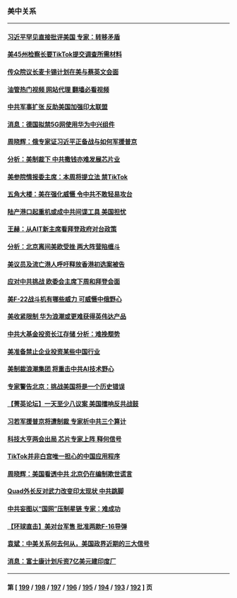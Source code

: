 ### 美中关系
---
#### [习近平罕见直接批评美国 专家：转移矛盾](../../pages/nf1412576/n13944674.md?03071645) 
#### [美45州检察长要TikTok提交调查所需材料](../../pages/nf1412576/n13944611.md?03071645) 
#### [传众院议长麦卡锡计划在美与蔡英文会面](../../pages/nf1412576/n13944468.md?03071645) 
#### [油管热门视频 网站代理 翻墙必看视频](http://138.2.39.72:81/youtube.html?epic-marker?03071645)
#### [中共军事扩张 反助美国加强印太联盟](../../pages/nf1412576/n13944397.md?03071645) 
#### [消息：德国拟禁5G网使用华为中兴组件](../../pages/nf1412576/n13944416.md?03071645) 
#### [周晓辉：俄专家证习近平正备战与如何军援普京](../../pages/nf1412576/n13944399.md?03071645) 
#### [分析：美制裁下 中共撒钱亦难发展芯片业](../../pages/nf1412576/n13943934.md?03071645) 
#### [美参院情报委主席：本周将提立法 禁TikTok](../../pages/nf1412576/n13943723.md?03071645) 
#### [五角大楼：美在强化威慑 令中共不敢轻易攻台](../../pages/nf1412576/n13943803.md?03071645) 
#### [陆产港口起重机或成中共间谍工具 美国担忧](../../pages/nf1412576/n13943730.md?03071645) 
#### [王赫：从AIT新主席看拜登政府对台政策](../../pages/nf1412576/n13943394.md?03071645) 
#### [分析：北京离间美欧受挫 两大阵营陷缠斗](../../pages/nf1412576/n13943304.md?03071645) 
#### [美议员及流亡港人呼吁释放香港初选案被告](../../pages/nf1412576/n13942984.md?03071645) 
#### [应对中共挑战 欧委会主席下周和拜登会面](../../pages/nf1412576/n13943208.md?03071645) 
#### [美F-22战斗机有哪些威力 可威慑中俄野心](../../pages/nf1412576/n13943123.md?03071645) 
#### [美收紧限制 华为浪潮或更难获得英伟达产品](../../pages/nf1412576/n13943148.md?03071645) 
#### [中共大基金投资长江存储 分析：难挽颓势](../../pages/nf1412576/n13942945.md?03071645) 
#### [美准备禁止企业投资某些中国行业](../../pages/nf1412576/n13942805.md?03071645) 
#### [美制裁浪潮集团 将重击中共AI技术野心](../../pages/nf1412576/n13942798.md?03071645) 
#### [专家警告北京：挑战美国将是一个历史错误](../../pages/nf1412576/n13942591.md?03071645) 
#### [【菁英论坛】一天至少八议案 美国擂响反共战鼓](../../pages/nf1412576/n13942561.md?03071645) 
#### [习若军援普京将遭制裁 专家析中共三个算计](../../pages/nf1412576/n13941775.md?03071645) 
#### [科技大亨两会出局 芯片专家上阵 释何信号](../../pages/nf1412576/n13942518.md?03071645) 
#### [TikTok并非白宫唯一担心的中国应用程序](../../pages/nf1412576/n13942494.md?03071645) 
#### [周晓辉：美国看透中共 北京仍在编制欺世谎言](../../pages/nf1412576/n13942491.md?03071645) 
#### [Quad外长反对武力改变印太现状 中共跳脚](../../pages/nf1412576/n13942426.md?03071645) 
#### [中共妄图以“国网”压制星链 专家：难成功](../../pages/nf1412576/n13942178.md?03071645) 
#### [【环球直击】美对台军售 批准两款F-16导弹](../../pages/nf1412576/n13941840.md?03071645) 
#### [袁斌：中美关系何去何从，美国政界近期的三大信号](../../pages/nf1412576/n13942214.md?03071645) 
#### [消息：富士康计划斥资7亿美元建印度厂](../../pages/nf1412576/n13942138.md?03071645) 

---
#### 第 [ [199](./199.md?03071645) / [198](./198.md?03071645) / [197](./197.md?03071645) / [196](./196.md?03071645) / [195](./195.md?03071645) / [194](./194.md?03071645) / [193](./193.md?03071645) / [192](./192.md?03071645) ] 页
